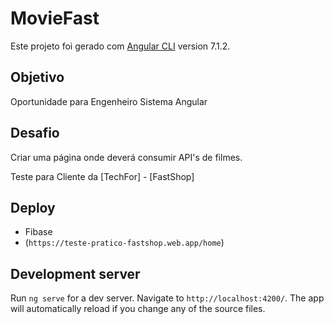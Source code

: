 # MovieFast

Este projeto foi gerado com [Angular CLI](https://github.com/angular/angular-cli) version 7.1.2.

## Objetivo

Oportunidade para Engenheiro Sistema Angular 

## Desafio 

Criar uma página onde deverá consumir API's de filmes.

Teste para Cliente da [TechFor]  - [FastShop]

## Deploy  

 - Fibase 
 - (`https://teste-pratico-fastshop.web.app/home`)

## Development server

Run `ng serve` for a dev server. Navigate to `http://localhost:4200/`. The app will automatically reload if you change any of the source files.



